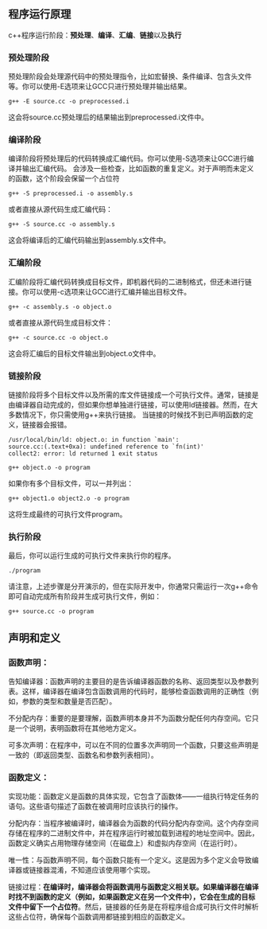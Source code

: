 ## 程序运行原理
c++程序运行阶段：**预处理**、**编译**、**汇编**、**链接**以及**执行**
### 预处理阶段
预处理阶段会处理源代码中的预处理指令，比如宏替换、条件编译、包含头文件等。你可以使用-E选项来让GCC只进行预处理并输出结果。

```
g++ -E source.cc -o preprocessed.i

```
这会将source.cc预处理后的结果输出到preprocessed.i文件中。

### 编译阶段
编译阶段将预处理后的代码转换成汇编代码。你可以使用-S选项来让GCC进行编译并输出汇编代码。
会涉及一些检查，比如函数的重复定义。对于声明而未定义的函数，这个阶段会保留一个占位符


```
g++ -S preprocessed.i -o assembly.s
```
或者直接从源代码生成汇编代码：


```
g++ -S source.cc -o assembly.s
```
这会将编译后的汇编代码输出到assembly.s文件中。

### 汇编阶段
汇编阶段将汇编代码转换成目标文件，即机器代码的二进制格式，但还未进行链接。你可以使用-c选项来让GCC进行汇编并输出目标文件。


```
g++ -c assembly.s -o object.o
```
或者直接从源代码生成目标文件：


```
g++ -c source.cc -o object.o
```
这会将汇编后的目标文件输出到object.o文件中。

### 链接阶段
链接阶段将多个目标文件以及所需的库文件链接成一个可执行文件。通常，链接是由编译器自动完成的，但如果你想单独进行链接，可以使用ld链接器。然而，在大多数情况下，你只需使用g++来执行链接。
当链接的时候找不到已声明函数的定义，链接器会报错。
```
/usr/local/bin/ld: object.o: in function `main':
source.cc:(.text+0xa): undefined reference to `fn(int)'
collect2: error: ld returned 1 exit status
```


```
g++ object.o -o program
```
如果你有多个目标文件，可以一并列出：


```
g++ object1.o object2.o -o program
```
这将生成最终的可执行文件program。

### 执行阶段
最后，你可以运行生成的可执行文件来执行你的程序。


```
./program
```
请注意，上述步骤是分开演示的，但在实际开发中，你通常只需运行一次g++命令即可自动完成所有阶段并生成可执行文件，例如：


```
g++ source.cc -o program
```

## 声明和定义
### 函数声明：

告知编译器：函数声明的主要目的是告诉编译器函数的名称、返回类型以及参数列表。这样，编译器在编译包含函数调用的代码时，能够检查函数调用的正确性（例如，参数的类型和数量是否匹配）。

不分配内存：重要的是要理解，函数声明本身并不为函数分配任何内存空间。它只是一个说明，表明函数将在其他地方定义。

可多次声明：在程序中，可以在不同的位置多次声明同一个函数，只要这些声明是一致的（即返回类型、函数名和参数列表相同）。

### 函数定义：

实现功能：函数定义是函数的具体实现，它包含了函数体——一组执行特定任务的语句。这些语句描述了函数在被调用时应该执行的操作。

分配内存：当程序被编译时，编译器会为函数的代码分配内存空间。这个内存空间存储在程序的二进制文件中，并在程序运行时被加载到进程的地址空间中。因此，函数定义确实占用物理存储空间（在磁盘上）和虚拟内存空间（在运行时）。

唯一性：与函数声明不同，每个函数只能有一个定义。这是因为多个定义会导致编译器或链接器混淆，不知道应该使用哪个实现。

链接过程：**在编译时，编译器会将函数调用与函数定义相关联。如果编译器在编译时找不到函数的定义（例如，如果函数定义在另一个文件中），它会在生成的目标文件中留下一个占位符**。然后，链接器的任务是在将程序组合成可执行文件时解析这些占位符，确保每个函数调用都链接到相应的函数定义。
